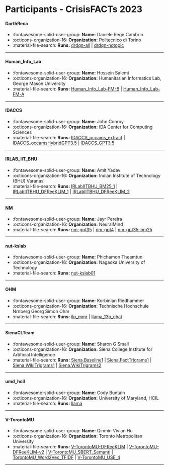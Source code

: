 # Participants - CrisisFACTs 2023 

#### DarthReca
 - :fontawesome-solid-user-group: **Name:** Daniele Rege Cambrin
 - :octicons-organization-16: **Organization:** Politecnico di Torino
 - :material-file-search: **Runs:** [drdqn-all](./runs.md#drdqn-all) | [drdqn-notopic](./runs.md#drdqn-notopic)

---
#### Human_Info_Lab
 - :fontawesome-solid-user-group: **Name:** Hossein Salemi
 - :octicons-organization-16: **Organization:** Humanitarian Informatics Lab, George Mason University
 - :material-file-search: **Runs:** [Human_Info_Lab-FM-B](./runs.md#human_info_lab-fm-b) | [Human_Info_Lab-FM-A](./runs.md#human_info_lab-fm-a)

---
#### IDACCS
 - :fontawesome-solid-user-group: **Name:** John Conroy
 - :octicons-organization-16: **Organization:** IDA Center for Computing Sciences
 - :material-file-search: **Runs:** [IDACCS_occams_extract](./runs.md#idaccs_occams_extract) | [IDACCS_occamsHybridGPT3.5](./runs.md#idaccs_occamshybridgpt35) | [IDACCS_GPT3.5](./runs.md#idaccs_gpt35)

---
#### IRLAB_IIT_BHU
 - :fontawesome-solid-user-group: **Name:** Amit Yadav
 - :octicons-organization-16: **Organization:** Indian Institute of Technology (BHU) Varanasi
 - :material-file-search: **Runs:** [IRLabIITBHU_BM25_1](./runs.md#irlabiitbhu_bm25_1) | [IRLabIITBHU_DFReeKLIM_1](./runs.md#irlabiitbhu_dfreeklim_1) | [IRLabIITBHU_DFReeKLIM_2](./runs.md#irlabiitbhu_dfreeklim_2)

---
#### NM
 - :fontawesome-solid-user-group: **Name:** Jayr Pereira
 - :octicons-organization-16: **Organization:** NeuralMind
 - :material-file-search: **Runs:** [nm-gpt35](./runs.md#nm-gpt35) | [nm-gpt4](./runs.md#nm-gpt4) | [nm-gpt35-bm25](./runs.md#nm-gpt35-bm25)

---
#### nut-kslab
 - :fontawesome-solid-user-group: **Name:** Phichamon Theamtun
 - :octicons-organization-16: **Organization:** Nagaoka University of Technology
 - :material-file-search: **Runs:** [nut-kslab01](./runs.md#nut-kslab01)

---
#### OHM
 - :fontawesome-solid-user-group: **Name:** Korbinian Riedhammer
 - :octicons-organization-16: **Organization:** Technische Hochschule Nrnberg Georg Simon Ohm
 - :material-file-search: **Runs:** [ilp_mmr](./runs.md#ilp_mmr) | [llama_13b_chat](./runs.md#llama_13b_chat)

---
#### SienaCLTeam
 - :fontawesome-solid-user-group: **Name:** Sharon G Small
 - :octicons-organization-16: **Organization:** Siena College Institute for Artificial Intelligence
 - :material-file-search: **Runs:** [Siena.Baseline1](./runs.md#sienabaseline1) | [Siena.FactTrigrams1](./runs.md#sienafacttrigrams1) | [Siena.WikiTrigrams1](./runs.md#sienawikitrigrams1) | [Siena.WikiTrigrams2](./runs.md#sienawikitrigrams2)

---
#### umd_hcil
 - :fontawesome-solid-user-group: **Name:** Cody Buntain
 - :octicons-organization-16: **Organization:** University of Maryland, HCIL
 - :material-file-search: **Runs:** [llama](./runs.md#llama)

---
#### V-TorontoMU
 - :fontawesome-solid-user-group: **Name:** Qinmin Vivian Hu
 - :octicons-organization-16: **Organization:** Toronto Metropolitan University
 - :material-file-search: **Runs:** [V-TorontoMU-DFReeKLIM](./runs.md#v-torontomu-dfreeklim) | [V-TorontoMU-DFReeKLIM-v2](./runs.md#v-torontomu-dfreeklim-v2) | [V-TorontoMU_SBERT_Semanti](./runs.md#v-torontomu_sbert_semanti) | [TorontoMU_Word2Vec_TFIDF](./runs.md#torontomu_word2vec_tfidf) | [V-TorontoMU_USE_4](./runs.md#v-torontomu_use_4)

---

